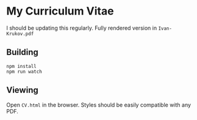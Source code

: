 # My Curriculum Vitae

I should be updating this regularly. Fully rendered version in `Ivan-Krukov.pdf`

## Building

```
npm install
npm run watch
```

## Viewing

Open `CV.html` in the browser. Styles should be easily compatible with any PDF.
